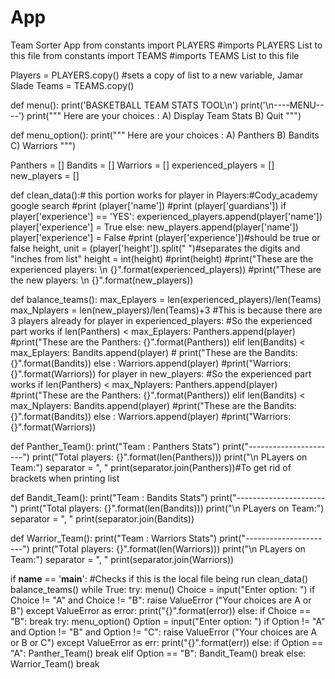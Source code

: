 # App
Team Sorter App
from constants import PLAYERS #imports PLAYERS List to this file
from constants import TEAMS #imports TEAMS List to this file

Players = PLAYERS.copy() #sets a copy of list to a new variable, Jamar Slade
Teams = TEAMS.copy()



def menu():
    print('BASKETBALL TEAM STATS TOOL\n')
    print('\n----MENU----')
    print("""
    Here are your choices :
    A) Display Team Stats
    B) Quit
        """)



def menu_option():
    print("""
    Here are your choices :
    A) Panthers
    B) Bandits
    C) Warriors
        """)



Panthers = []
Bandits = []
Warriors = []
experienced_players = []
new_players = [] 

def clean_data():# this portion works
    for player in Players:#Cody_academy google search
        #print (player['name'])
        #print (player['guardians'])
        if player['experience'] == 'YES':
            experienced_players.append(player['name'])
            player['experience'] = True
        else:
            new_players.append(player['name'])
            player['experience'] = False
        #print (player['experience'])#should be true or false
        height, unit = (player['height']).split(" ")#separates the digits and "inches from list"
        height = int(height)
        #print(height)
    #print("These are the experienced players: \n {}".format(experienced_players))
    #print("These are the new players: \n {}".format(new_players))



def balance_teams():
    max_Eplayers = len(experienced_players)/len(Teams)
    max_Nplayers = len(new_players)/len(Teams)+3 #This is because there are 3 players already
    for player in experienced_players: #So the experienced part works
        if len(Panthers) < max_Eplayers:
            Panthers.append(player)
            #print("These are the Panthers: {}".format(Panthers))
        elif len(Bandits) < max_Eplayers:
            Bandits.append(player)
           # print("These are the Bandits: {}".format(Bandits))
        else :
            Warriors.append(player)
            #print("Warriors: {}".format(Warriors))
    for player in new_players: #So the experienced part works
        if len(Panthers) < max_Nplayers:
            Panthers.append(player)
            #print("These are the Panthers: {}".format(Panthers))
        elif len(Bandits) < max_Nplayers:
            Bandits.append(player)
            #print("These are the Bandits: {}".format(Bandits))
        else :
            Warriors.append(player)
            #print("Warriors: {}".format(Warriors))


def Panther_Team():
    print("Team : Panthers Stats")
    print("----------------------")
    print("Total players: {}".format(len(Panthers)))
    print("\n PLayers on Team:")
    separator = ", "
    print(separator.join(Panthers))#To get rid of brackets when printing list



def Bandit_Team():
    print("Team : Bandits Stats")
    print("----------------------")
    print("Total players: {}".format(len(Bandits)))
    print("\n PLayers on Team:")
    separator = ", "
    print(separator.join(Bandits))



def Warrior_Team():
    print("Team : Warriors Stats")
    print("----------------------")
    print("Total players: {}".format(len(Warriors)))
    print("\n PLayers on Team:")
    separator = ", "
    print(separator.join(Warriors))



if __name__ == '__main__': #Checks if this is the local file being run
    clean_data()
    balance_teams()
    while True:
        try:
            menu()
            Choice = input("Enter option: ")
            if Choice != "A" and Choice != "B":
                raise ValueError ("Your choices are A or B")
        except ValueError as error:
            print("{}".format(error))
        else:
            if Choice == "B":
                break
            try:
                menu_option()
                Option = input("Enter option: ")
                if Option != "A" and Option != "B" and Option != "C":
                    raise ValueError ("Your choices are A or B or C")
            except ValueError as err:
                print("{}".format(err))
            else:
                if Option == "A":
                    Panther_Team()
                    break
                elif Option == "B":
                    Bandit_Team()
                    break
                else:
                    Warrior_Team()
                    break
